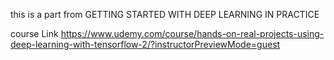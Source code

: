 this is a part from GETTING STARTED WITH DEEP LEARNING IN PRACTICE

course Link https://www.udemy.com/course/hands-on-real-projects-using-deep-learning-with-tensorflow-2/?instructorPreviewMode=guest
